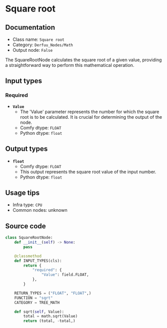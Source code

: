 # Square root
## Documentation
- Class name: `Square root`
- Category: `Derfuu_Nodes/Math`
- Output node: `False`

The SquareRootNode calculates the square root of a given value, providing a straightforward way to perform this mathematical operation.
## Input types
### Required
- **`Value`**
    - The 'Value' parameter represents the number for which the square root is to be calculated. It is crucial for determining the output of the node.
    - Comfy dtype: `FLOAT`
    - Python dtype: `float`
## Output types
- **`float`**
    - Comfy dtype: `FLOAT`
    - This output represents the square root value of the input number.
    - Python dtype: `float`
## Usage tips
- Infra type: `CPU`
- Common nodes: unknown


## Source code
```python
class SquareRootNode:
    def __init__(self) -> None:
        pass

    @classmethod
    def INPUT_TYPES(cls):
        return {
            "required": {
                "Value": field.FLOAT,
            },
        }

    RETURN_TYPES = ("FLOAT", "FLOAT",)
    FUNCTION = "sqrt"
    CATEGORY = TREE_MATH

    def sqrt(self, Value):
        total = math.sqrt(Value)
        return (total, -total,)

```
